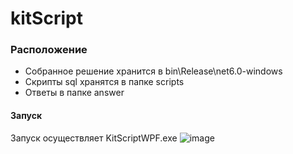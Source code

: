 # kitScript
### Расположение
- Собранное решение хранится в bin\Release\net6.0-windows
- Скрипты sql хранятся в папке scripts
- Ответы в папке answer
#### Запуск
Запуск осуществляет KitScriptWPF.exe
![image](https://github.com/kitdim/kitScript/assets/45449261/1d201358-40d5-4447-a0dd-dddc293b59a6)
